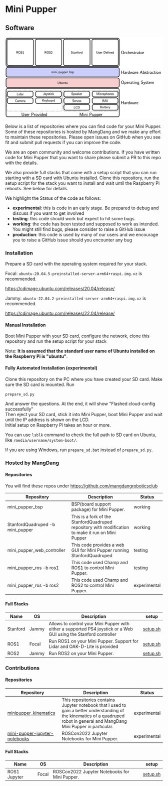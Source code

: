 # Mini Pupper

## Software

![High level architecture](./docs/images/hla.png)

Below is a list of repositories where you can find code for your Mini Pupper. Some of these repositories is hosted by MangDang and we make any effort to maintain these repositories. Please open issues on GitHub when you see fit and submit pull requests if you can improve the code.

We are an open community and welcome contributions. If you have written code for Mini Pupper that you want to share please submit a PR to this repo with the details.

We also provide full stacks that come with a setup script that you can run starting with a SD card with Ubuntu installed. Clone this repository, run the setup script for the stack you want to install and wait until the Raspberry Pi reboots. See below for details.

We highlight the Status of the code as follows:

- **experimental**: this is code in an early stage. Be prepared to debug and discuss if you want to get involved
- **testing**: this code should work but expect to hit some bugs. 
- **working**: the code has been tested and supposed to work as intended. You might still find bugs, please consider to raise a GitHub issue
- **production**: this code is used by many of our users and we encourage you to raise a GitHub issue should you encounter any bug

### Installation

Prepare a SD card with the operating system required for your stack. 

Focal: `ubuntu-20.04.5-preinstalled-server-arm64+raspi.img.xz` is recommended.

https://cdimage.ubuntu.com/releases/20.04/release/

Jammy: `ubuntu-22.04.2-preinstalled-server-arm64+raspi.img.xz` is recommended.

https://cdimage.ubuntu.com/releases/22.04/release/

#### Manual Installation

Boot Mini Pupper with your SD card, configure the network, clone this repository and run the setup script for your stack

Note: __It is assumed that the standard user name of Ubuntu installed on the Raspberry Pi is "ubuntu"__.

#### Fully Automated Installation (experimental)

Clone this repository on the PC where you have created your SD card. Make sure the SD card is mounted. Run

```
prepare_sd.py
```

And answer the questions. At the end, it will show "Flashed cloud-config successfully"  
Then eject your SD card, stick it into Mini Pupper, boot Mini Pupper and wait until the IP address is shown on the LCD.  
Initial setup on Raspberry Pi takes an hour or more.

You can use `lsblk` command to check the full path to SD card on Ubuntu, like `/media/username/system-boot/`.

If you are using Windows, run `prepare_sd.bat` instead of `prepare_sd.py`.

### Hosted by MangDang

#### Repositories

You will find these repos under https://github.com/mangdangroboticsclub

| Repository                       | Description                                                                                        | Status       |
| ---                              | ---                                                                                                | ---          |
| mini_pupper_bsp                  | BSP(board support package) for Mini Pupper.                                                        | working      |
| StanfordQuadruped -b mini_pupper | This is a fork of the StanfordQuadruped repository with modification to make it run on Mini Pupper | working      |
| mini_pupper_web_controller       | This code provides a web GUI for Mini Pupper running StanfordQuadruped                             | testing      |
| mini_pupper_ros -b ros1          | This code used Champ and ROS1 to control Mini Pupper.                                              | testing      |
| mini_pupper_ros -b ros2          | This code used Champ and ROS2 to control Mini Pupper.                                              | experimental |

#### Full Stacks

| Name     | OS    | Description                                                                                                        | setup                                               |
| ---      | ---   | ---                                                                                                                | ---                                                 |
| Stanford | Jammy | Allows to control your Mini Pupper with either a supported PS4 joystick or a Web GUI using the Stanford controller | [setup.sh](v1_bsp_stanford_web_controller/setup.sh) |
| ROS1     | Focal | Run ROS1 on your Mini Pupper. Support for Lidar and OAK-D-Lite is provided                                         | [setup.sh](v1_bsp_ros1/setup.sh)                    |
| ROS2     | Jammy | Run ROS2 on your Mini Pupper.                                                                                      | [setup.sh](v1_bsp_ros2/setup.sh)                    |

### Contributions

#### Repositories

| Repository                                                                               | Description                                                                                                                                                                      | Status       |
| ---                                                                                      | ---                                                                                                                                                                              | ---          |
| [minipupper_kinematics](https://github.com/hdumcke/minipupper_kinematics)                | This repositories contains Jupyter notebook that I used to gain a better understanding of the kinematics of a quadruped robot in general and MangDang Mini Pupper in particular. | experimental |
| [mini-pupper-jupyter-notebooks](https://github.com/Tiryoh/mini-pupper-jupyter-notebooks) | ROSCon2022 Jupyter Notebooks for Mini Pupper.                                                                                                                                    | experimental |

#### Full Stacks

| Name         | OS    | Description                                   | setup                                |
| ---          | ---   | ---                                           | ---                                  |
| ROS1 Jupyter | Focal | ROSCon2022 Jupyter Notebooks for Mini Pupper. | [setup.sh](v1_ros1_jupyter/setup.sh) |

